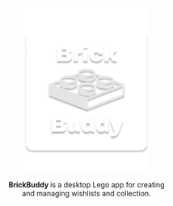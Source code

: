 <p align="center">
  <img src="Docs/icon.png" width="250">  
</p>

<p align="center">
   <b>BrickBuddy </b> is a desktop Lego app for creating <br> and managing wishlists and collection.
</p>
  